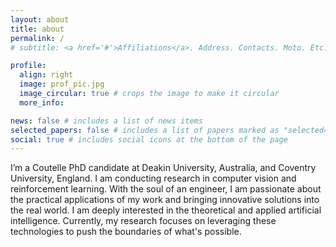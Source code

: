 ```yaml
---
layout: about
title: about
permalink: /
# subtitle: <a href='#'>Affiliations</a>. Address. Contacts. Moto. Etc.

profile:
  align: right
  image: prof_pic.jpg
  image_circular: true # crops the image to make it circular
  more_info:

news: false # includes a list of news items
selected_papers: false # includes a list of papers marked as "selected={true}"
social: true # includes social icons at the bottom of the page
---
```


I’m a Coutelle PhD candidate at Deakin University, Australia, and Coventry University, England. I am conducting research in computer vision and reinforcement learning. With the soul of an engineer, I am passionate about the practical applications of my work and bringing innovative solutions into the real world. I am deeply interested in the theoretical and applied artificial intelligence. Currently, my research focuses on leveraging these technologies to push the boundaries of what's possible.
